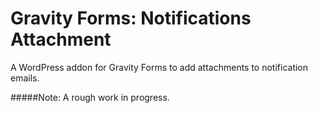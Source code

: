 Gravity Forms: Notifications Attachment
==========================

A WordPress addon for Gravity Forms to add attachments to notification emails.

#####Note: A rough work in progress.
